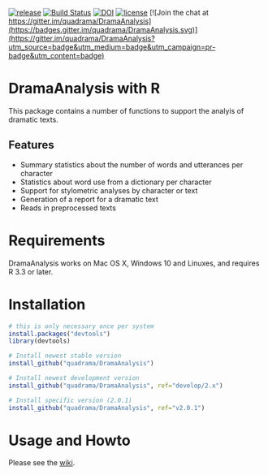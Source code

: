 [![release](https://img.shields.io/badge/release-2.0.1-blue.svg)](https://github.com/quadrama/DramaAnalysis/releases/tag/v2.0.1)
[![Build Status](https://travis-ci.org/quadrama/DramaAnalysis.svg?branch=master)](https://travis-ci.org/quadrama/DramaAnalysis)
[![DOI](https://zenodo.org/badge/64286398.svg)](https://zenodo.org/badge/latestdoi/64286398)
[![license](https://img.shields.io/badge/license-GPL%20v3-blue.svg)](LICENSE) 
[![Join the chat at https://gitter.im/quadrama/DramaAnalysis](https://badges.gitter.im/quadrama/DramaAnalysis.svg)](https://gitter.im/quadrama/DramaAnalysis?utm_source=badge&utm_medium=badge&utm_campaign=pr-badge&utm_content=badge)

# DramaAnalysis with R

This package contains a number of functions to support the analyis of dramatic texts. 

## Features
- Summary statistics about the number of words and utterances per character
- Statistics about word use from a dictionary per character
- Support for stylometric analyses by character or text
- Generation of a report for a dramatic text
- Reads in preprocessed texts 

# Requirements
DramaAnalysis works on Mac OS X, Windows 10 and Linuxes, and requires R 3.3 or later.


# Installation
```R
# this is only necessary once per system
install.packages("devtools") 
library(devtools)

# Install newest stable version
install_github("quadrama/DramaAnalysis") 

# Install newest development version
install_github("quadrama/DramaAnalysis", ref="develop/2.x")

# Install specific version (2.0.1)
install_github("quadrama/DramaAnalysis", ref="v2.0.1") 
```

# Usage and Howto
Please see the [wiki](https://github.com/quadrama/DramaAnalysis/wiki).

